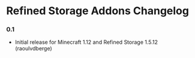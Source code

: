 # Refined Storage Addons Changelog

### 0.1
- Initial release for Minecraft 1.12 and Refined Storage 1.5.12 (raoulvdberge)
